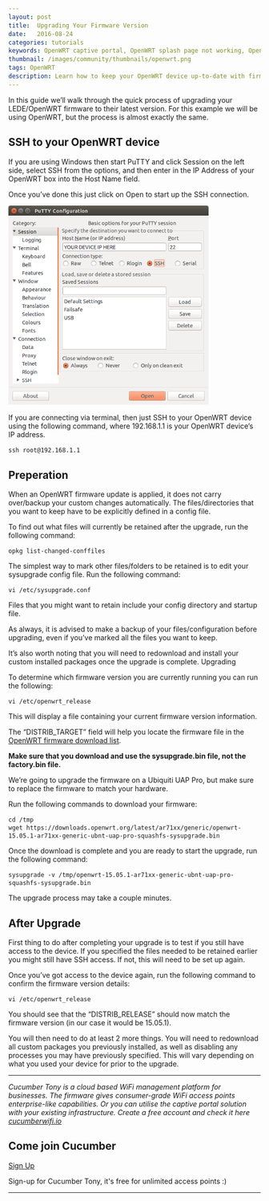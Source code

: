 ```yaml
---
layout: post
title:  Upgrading Your Firmware Version
date:   2016-08-24
categories: tutorials
keywords: OpenWRT captive portal, OpenWRT splash page not working, OpenWRT splash page template, OpenWRT splash page free, OpenWRT splash page html, OpenWRT splash page hosting, OpenMesh captive portal, OpenMesh splash page not working, OpenMesh splash page template, OpenMesh splash page free, OpenMesh splash page html, OpenMesh splash page hosting, DD-WRT, OpenWRT Routing
thumbnail: /images/community/thumbnails/openwrt.png
tags: OpenWRT
description: Learn how to keep your OpenWRT device up-to-date with firmware upgrades.
---
```


In this guide we’ll walk through the quick process of upgrading your LEDE/OpenWRT firmware to their latest version. For this example we will be using OpenWRT, but the process is almost exactly the same.

## SSH to your OpenWRT device

If you are using Windows then start PuTTY and click Session on the left side, select SSH from the options, and then enter in the IP Address of your OpenWRT box into the Host Name field.

Once you’ve done this just click on Open to start up the SSH connection.

<div class="mdl-typography--text-center">
  <img src="/images/community/tutorials/openwrt/puttyconfig.png" width="400px">
</div>

If you are connecting via terminal, then just SSH to your OpenWRT device using the following command, where 192.168.1.1 is your OpenWRT device’s IP address.

    ssh root@192.168.1.1

## Preperation

When an OpenWRT firmware update is applied, it does not carry over/backup your custom changes automatically. The files/directories that you want to keep have to be explicitly defined in a config file.

To find out what files will currently be retained after the upgrade, run the following command:

    opkg list-changed-conffiles

The simplest way to mark other files/folders to be retained is to edit your sysupgrade config file. Run the following command:

    vi /etc/sysupgrade.conf

Files that you might want to retain include your config directory and startup file.

As always, it is advised to make a backup of your files/configuration before upgrading, even if you’ve marked all the files you want to keep.

It’s also worth noting that you will need to redownload and install your custom installed packages once the upgrade is complete.
Upgrading

To determine which firmware version you are currently running you can run the following:

    vi /etc/openwrt_release

This will display a file containing your current firmware version information.

The “DISTRIB_TARGET” field will help you locate the firmware file in the [OpenWRT firmware download list](https://downloads.openwrt.org/latest/).

__Make sure that you download and use the sysupgrade.bin file, not the factory.bin file.__

We’re going to upgrade the firmware on a Ubiquiti UAP Pro, but make sure to replace the firmware to match your hardware.

Run the following commands to download your firmware:

    cd /tmp
    wget https://downloads.openwrt.org/latest/ar71xx/generic/openwrt-15.05.1-ar71xx-generic-ubnt-uap-pro-squashfs-sysupgrade.bin

Once the download is complete and you are ready to start the upgrade, run the following command:

    sysupgrade -v /tmp/openwrt-15.05.1-ar71xx-generic-ubnt-uap-pro-squashfs-sysupgrade.bin

The upgrade process may take a couple minutes.

## After Upgrade

First thing to do after completing your upgrade is to test if you still have access to the device. If you specified the files needed to be retained earlier you might still have SSH access. If not, this will need to be set up again.

Once you’ve got access to the device again, run the following command to confirm the firmware version details:

    vi /etc/openwrt_release

You should see that the “DISTRIB_RELEASE” should now match the firmware version (in our case it would be 15.05.1).

You will then need to do at least 2 more things. You will need to redownload all custom packages you previously installed, as well as disabling any processes you may have previously specified. This will vary depending on what you used your device for prior to the upgrade.

<hr>

*Cucumber Tony is a cloud based WiFi management platform for businesses. The firmware gives consumer-grade WiFi access points enterprise-like capabilities. Or you can utilise the captive portal solution with your existing infrastructure. Create a free account and check it here <a href="https://cucumberwifi.io">cucumberwifi.io</a>*


<div class="mdl-typography--text-center">

<h2>Come join Cucumber</h2>

<a href="https://my.ctapp.io/#/create" class="button success dst">Sign Up</a><br>

<p>Sign-up for Cucumber Tony, it's free for unlimited access points :)</p>

<hr>

</div>
